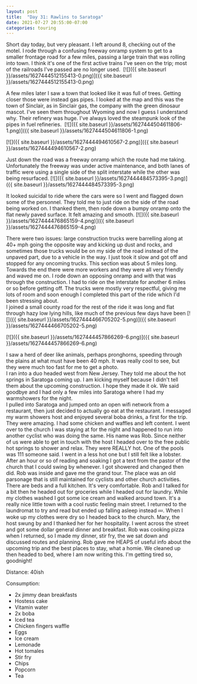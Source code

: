 ```yaml
---
layout: post
title:  "Day 31: Rawlins to Saratoga"
date: 2021-07-27 20:55:00-07:00
categories: touring
---
```

Short day today, but very pleasant. I left around 8, checking out of the motel. I rode through a confusing freeway onramp system to get to a smaller frontage road for a few miles, passing a large train that was rolling into town. I think it's one of the first active trains I've seen on the trip; most of the railroads I've passed are no longer used. 
[![]({{ site.baseurl }}/assets/1627444512155413-0.png)]({{ site.baseurl }}/assets/1627444512155413-0.png)
  
A few miles later I saw a town that looked like it was full of trees. Getting closer those were instead gas pipes. I looked at the map and this was the town of Sinclair, as in Sinclair gas, the company with the green dinosaur mascot. I've seen them throughout Wyoming and now I guess I understand why. Their refinery was huge. I've always loved the steampunk look of the pipes in fuel refineries. 
[![]({{ site.baseurl }}/assets/1627444504611806-1.png)]({{ site.baseurl }}/assets/1627444504611806-1.png)

[![]({{ site.baseurl }}/assets/1627444494610567-2.png)]({{ site.baseurl }}/assets/1627444494610567-2.png)
  
Just down the road was a freeway onramp which the route had me taking. Unfortunately the freeway was under active maintenance, and both lanes of traffic were using a single side of the split interstate while the other was being resurfaced.
[![]({{ site.baseurl }}/assets/1627444484573395-3.png)]({{ site.baseurl }}/assets/1627444484573395-3.png)
  
It looked suicidal to ride where the cars were so I went and flagged down some of the personnel. They told me to just ride on the side of the road being worked on. I thanked them, then rode down a bumpy onramp onto the flat newly paved surface. It felt amazing and smooth.
[![]({{ site.baseurl }}/assets/1627444476865159-4.png)]({{ site.baseurl }}/assets/1627444476865159-4.png)
  
There were two issues: large construction trucks were barrelling along at 40+ mph going the opposite way and kicking up dust and rocks, and sometimes those trucks would be on my side of the road instead of the unpaved part, due to a vehicle in the way. I just took it slow and got off and stopped for any oncoming trucks. This section was about 5 miles long. Towards the end there were more workers and they were all very friendly and waved me on. I rode down an opposing onramp and with that was through the construction. I had to ride on the interstate for another 6 miles or so before getting off. The trucks were mostly very respectful, giving me lots of room and soon enough I completed this part of the ride which I'd been stressing about.   
I joined a small county road for the rest of the ride it was long and flat through hazy low lying hills, like much of the previous few days have been
[![]({{ site.baseurl }}/assets/1627444466705202-5.png)]({{ site.baseurl }}/assets/1627444466705202-5.png)

[![]({{ site.baseurl }}/assets/1627444457866269-6.png)]({{ site.baseurl }}/assets/1627444457866269-6.png)
  
I saw a herd of deer like animals, perhaps pronghorns, speeding through the plains at what must have been 40 mph. It was really cool to see, but they were much too fast for me to get a photo.  
I ran into a duo headed west from New Jersey. They told me about the hot springs in Saratoga coming up. I am kicking myself because I didn't tell them about the upcoming construction. I hope they made it ok. We said goodbye and I had only a few miles into Saratoga where I had my warmshowers for the night.   
I pulled into Saratoga and jumped onto an open wifi network from a restaurant, then just decided to actually go eat at the restaurant. I messaged my warm showers host and enjoyed several boba drinks, a first for the trip. They were amazing. I had some chicken and waffles and left content. I went over to the church I was staying at for the night and happened to run into another cyclist who was doing the same. His name was Rob. Since neither of us were able to get in touch with the host I headed over to the free public hot springs to shower and relax. They were REALLY hot. One of the pools was 111 someone said. I went in a less hot one but I still felt like a lobster. After an hour or so of reading and soaking I got a text from the pastor of the church that I could swing by whenever. I got showered and changed then did. Rob was inside and gave me the grand tour. The place was an old parsonage that is still maintained for cyclists and other church activities. There are beds and a full kitchen. It's very comfortable. Rob and I talked for a bit then he headed out for groceries while I headed out for laundry. While my clothes washed I got some ice cream and walked around town. It's a really nice little town with a cool rustic feeling main street. I returned to the laundromat to try and read but ended up falling asleep instead 💤. When I woke up my clothes were dry so I headed back to the church. Mary, the host swung by and I thanked her for her hospitality. I went across the street and got some dollar general dinner and breakfast. Rob was cooking pizza when I returned, so I made my dinner, stir fry, the we sat down and discussed routes and planning. Rob gave me HEAPS of useful info about the upcoming trip and the best places to stay, what a homie. We cleaned up then headed to bed, where I am now writing this. I'm getting tired so, goodnight!  


Distance: 40ish

Consumption:
- 2x jimmy dean breakfasts
- Hostess cake
- Vitamin water
- 2x boba
- Iced tea
- Chicken fingers waffle
- Eggs
- Ice cream
- Lemonade
- Hot tomales
- Stir fry
- Chips
- Popcorn
- Tea

